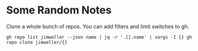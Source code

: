 # Some Random Notes

Clone a whole bunch of repos. You can add filters and limit switches to gh.

`gh repo list jimweller --json name | jq -r '.[].name' | xargs -I {} gh repo clone jimweller/{}`
